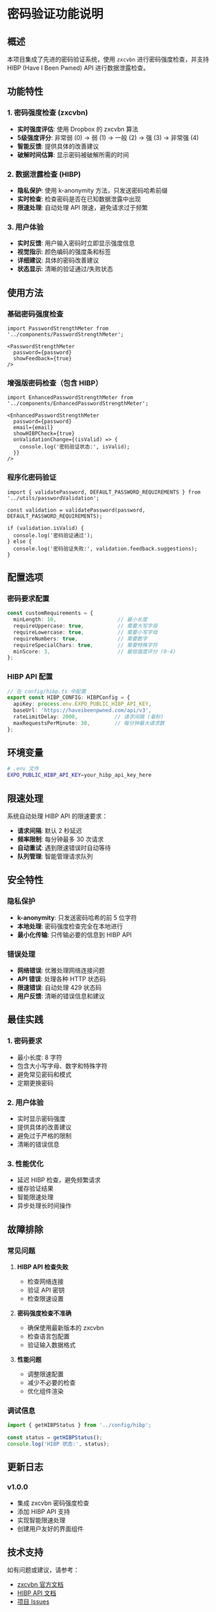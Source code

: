 # 密码验证功能说明

## 概述

本项目集成了先进的密码验证系统，使用 `zxcvbn` 进行密码强度检查，并支持 HIBP (Have I Been Pwned) API 进行数据泄露检查。

## 功能特性

### 1. 密码强度检查 (zxcvbn)

- **实时强度评估**: 使用 Dropbox 的 zxcvbn 算法
- **5级强度评分**: 非常弱 (0) → 弱 (1) → 一般 (2) → 强 (3) → 非常强 (4)
- **智能反馈**: 提供具体的改善建议
- **破解时间估算**: 显示密码被破解所需的时间

### 2. 数据泄露检查 (HIBP)

- **隐私保护**: 使用 k-anonymity 方法，只发送密码哈希前缀
- **实时检查**: 检查密码是否在已知数据泄露中出现
- **限速处理**: 自动处理 API 限速，避免请求过于频繁

### 3. 用户体验

- **实时反馈**: 用户输入密码时立即显示强度信息
- **视觉指示**: 颜色编码的强度条和标签
- **详细建议**: 具体的密码改善建议
- **状态显示**: 清晰的验证通过/失败状态

## 使用方法

### 基础密码强度检查

```tsx
import PasswordStrengthMeter from '../components/PasswordStrengthMeter';

<PasswordStrengthMeter 
  password={password} 
  showFeedback={true}
/>
```

### 增强版密码检查（包含 HIBP）

```tsx
import EnhancedPasswordStrengthMeter from '../components/EnhancedPasswordStrengthMeter';

<EnhancedPasswordStrengthMeter 
  password={password}
  email={email}
  showHIBPCheck={true}
  onValidationChange={(isValid) => {
    console.log('密码验证状态:', isValid);
  }}
/>
```

### 程序化密码验证

```tsx
import { validatePassword, DEFAULT_PASSWORD_REQUIREMENTS } from '../utils/passwordValidation';

const validation = validatePassword(password, DEFAULT_PASSWORD_REQUIREMENTS);

if (validation.isValid) {
  console.log('密码验证通过');
} else {
  console.log('密码验证失败:', validation.feedback.suggestions);
}
```

## 配置选项

### 密码要求配置

```typescript
const customRequirements = {
  minLength: 10,                    // 最小长度
  requireUppercase: true,           // 需要大写字母
  requireLowercase: true,           // 需要小写字母
  requireNumbers: true,             // 需要数字
  requireSpecialChars: true,        // 需要特殊字符
  minScore: 3,                      // 最低强度评分 (0-4)
};
```

### HIBP API 配置

```typescript
// 在 config/hibp.ts 中配置
export const HIBP_CONFIG: HIBPConfig = {
  apiKey: process.env.EXPO_PUBLIC_HIBP_API_KEY,
  baseUrl: 'https://haveibeenpwned.com/api/v3',
  rateLimitDelay: 2000,            // 请求间隔 (毫秒)
  maxRequestsPerMinute: 30,        // 每分钟最大请求数
};
```

## 环境变量

```bash
# .env 文件
EXPO_PUBLIC_HIBP_API_KEY=your_hibp_api_key_here
```

## 限速处理

系统自动处理 HIBP API 的限速要求：

- **请求间隔**: 默认 2 秒延迟
- **频率限制**: 每分钟最多 30 次请求
- **自动重试**: 遇到限速错误时自动等待
- **队列管理**: 智能管理请求队列

## 安全特性

### 隐私保护

- **k-anonymity**: 只发送密码哈希的前 5 位字符
- **本地处理**: 密码强度检查完全在本地进行
- **最小化传输**: 只传输必要的信息到 HIBP API

### 错误处理

- **网络错误**: 优雅处理网络连接问题
- **API 错误**: 处理各种 HTTP 状态码
- **限速错误**: 自动处理 429 状态码
- **用户反馈**: 清晰的错误信息和建议

## 最佳实践

### 1. 密码要求

- 最小长度: 8 字符
- 包含大小写字母、数字和特殊字符
- 避免常见密码和模式
- 定期更换密码

### 2. 用户体验

- 实时显示密码强度
- 提供具体的改善建议
- 避免过于严格的限制
- 清晰的错误信息

### 3. 性能优化

- 延迟 HIBP 检查，避免频繁请求
- 缓存验证结果
- 智能限速处理
- 异步处理长时间操作

## 故障排除

### 常见问题

1. **HIBP API 检查失败**
   - 检查网络连接
   - 验证 API 密钥
   - 检查限速设置

2. **密码强度检查不准确**
   - 确保使用最新版本的 zxcvbn
   - 检查语言包配置
   - 验证输入数据格式

3. **性能问题**
   - 调整限速配置
   - 减少不必要的检查
   - 优化组件渲染

### 调试信息

```typescript
import { getHIBPStatus } from '../config/hibp';

const status = getHIBPStatus();
console.log('HIBP 状态:', status);
```

## 更新日志

### v1.0.0
- 集成 zxcvbn 密码强度检查
- 添加 HIBP API 支持
- 实现智能限速处理
- 创建用户友好的界面组件

## 技术支持

如有问题或建议，请参考：

- [zxcvbn 官方文档](https://github.com/dropbox/zxcvbn)
- [HIBP API 文档](https://haveibeenpwned.com/API/v3)
- [项目 Issues](https://github.com/your-repo/issues)

